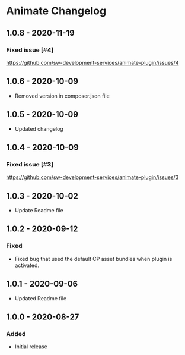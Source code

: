 # Animate Changelog

## 1.0.8 - 2020-11-19
### Fixed issue [#4]  
https://github.com/sw-development-services/animate-plugin/issues/4


## 1.0.6 - 2020-10-09
- Removed version in composer.json file

## 1.0.5 - 2020-10-09
- Updated changelog


## 1.0.4 - 2020-10-09

### Fixed issue [#3]
https://github.com/sw-development-services/animate-plugin/issues/3


## 1.0.3 - 2020-10-02

- Update Readme file


## 1.0.2 - 2020-09-12

### Fixed
- Fixed bug that used the default CP asset bundles when plugin is activated.

## 1.0.1 - 2020-09-06

- Updated Readme file

## 1.0.0 - 2020-08-27

### Added
- Initial release

